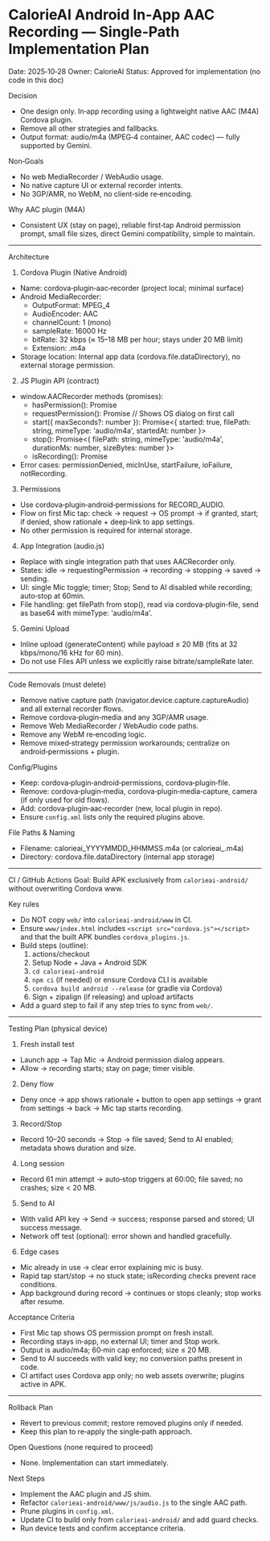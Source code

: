 # CalorieAI Android In‑App AAC Recording — Single‑Path Implementation Plan

Date: 2025‑10‑28
Owner: CalorieAI
Status: Approved for implementation (no code in this doc)

Decision
- One design only. In‑app recording using a lightweight native AAC (M4A) Cordova plugin.
- Remove all other strategies and fallbacks.
- Output format: audio/m4a (MPEG‑4 container, AAC codec) — fully supported by Gemini.

Non‑Goals
- No web MediaRecorder / WebAudio usage.
- No native capture UI or external recorder intents.
- No 3GP/AMR, no WebM, no client‑side re‑encoding.

Why AAC plugin (M4A)
- Consistent UX (stay on page), reliable first‑tap Android permission prompt, small file sizes, direct Gemini compatibility, simple to maintain.

---

Architecture
1) Cordova Plugin (Native Android)
- Name: cordova‑plugin‑aac‑recorder (project local; minimal surface)
- Android MediaRecorder:
  - OutputFormat: MPEG_4
  - AudioEncoder: AAC
  - channelCount: 1 (mono)
  - sampleRate: 16000 Hz
  - bitRate: 32 kbps (≈ 15–18 MB per hour; stays under 20 MB limit)
  - Extension: .m4a
- Storage location: Internal app data (cordova.file.dataDirectory), no external storage permission.

2) JS Plugin API (contract)
- window.AACRecorder methods (promises):
  - hasPermission(): Promise<boolean>
  - requestPermission(): Promise<boolean>  // Shows OS dialog on first call
  - start({ maxSeconds?: number }): Promise<{ started: true, filePath: string, mimeType: 'audio/m4a', startedAt: number }>
  - stop(): Promise<{ filePath: string, mimeType: 'audio/m4a', durationMs: number, sizeBytes: number }>
  - isRecording(): Promise<boolean>
- Error cases: permissionDenied, micInUse, startFailure, ioFailure, notRecording.

3) Permissions
- Use cordova‑plugin‑android‑permissions for RECORD_AUDIO.
- Flow on first Mic tap: check → request → OS prompt → if granted, start; if denied, show rationale + deep‑link to app settings.
- No other permission is required for internal storage.

4) App Integration (audio.js)
- Replace with single integration path that uses AACRecorder only.
- States: idle → requestingPermission → recording → stopping → saved → sending.
- UI: single Mic toggle; timer; Stop; Send to AI disabled while recording; auto‑stop at 60min.
- File handling: get filePath from stop(), read via cordova‑plugin‑file, send as base64 with mimeType: 'audio/m4a'.

5) Gemini Upload
- Inline upload (generateContent) while payload ≤ 20 MB (fits at 32 kbps/mono/16 kHz for 60 min).
- Do not use Files API unless we explicitly raise bitrate/sampleRate later.

---

Code Removals (must delete)
- Remove native capture path (navigator.device.capture.captureAudio) and all external recorder flows.
- Remove cordova‑plugin‑media and any 3GP/AMR usage.
- Remove Web MediaRecorder / WebAudio code paths.
- Remove any WebM re‑encoding logic.
- Remove mixed‑strategy permission workarounds; centralize on android‑permissions + plugin.

Config/Plugins
- Keep: cordova‑plugin‑android‑permissions, cordova‑plugin‑file.
- Remove: cordova‑plugin‑media, cordova‑plugin‑media‑capture, camera (if only used for old flows).
- Add: cordova‑plugin‑aac‑recorder (new, local plugin in repo).
- Ensure `config.xml` lists only the required plugins above.

File Paths & Naming
- Filename: calorieai_YYYYMMDD_HHMMSS.m4a (or calorieai_<timestamp>.m4a)
- Directory: cordova.file.dataDirectory (internal app storage)

---

CI / GitHub Actions
Goal: Build APK exclusively from `calorieai-android/` without overwriting Cordova www.

Key rules
- Do NOT copy `web/` into `calorieai-android/www` in CI.
- Ensure `www/index.html` includes `<script src="cordova.js"></script>` and that the built APK bundles `cordova_plugins.js`.
- Build steps (outline):
  1) actions/checkout
  2) Setup Node + Java + Android SDK
  3) `cd calorieai-android`
  4) `npm ci` (if needed) or ensure Cordova CLI is available
  5) `cordova build android --release` (or gradle via Cordova)
  6) Sign + zipalign (if releasing) and upload artifacts
- Add a guard step to fail if any step tries to sync from `web/`.

---

Testing Plan (physical device)
1) Fresh install test
- Launch app → Tap Mic → Android permission dialog appears.
- Allow → recording starts; stay on page; timer visible.

2) Deny flow
- Deny once → app shows rationale + button to open app settings → grant from settings → back → Mic tap starts recording.

3) Record/Stop
- Record 10–20 seconds → Stop → file saved; Send to AI enabled; metadata shows duration and size.

4) Long session
- Record 61 min attempt → auto‑stop triggers at 60:00; file saved; no crashes; size < 20 MB.

5) Send to AI
- With valid API key → Send → success; response parsed and stored; UI success message.
- Network off test (optional): error shown and handled gracefully.

6) Edge cases
- Mic already in use → clear error explaining mic is busy.
- Rapid tap start/stop → no stuck state; isRecording checks prevent race conditions.
- App background during record → continues or stops cleanly; stop works after resume.

Acceptance Criteria
- First Mic tap shows OS permission prompt on fresh install.
- Recording stays in‑app, no external UI; timer and Stop work.
- Output is audio/m4a; 60‑min cap enforced; size ≤ 20 MB.
- Send to AI succeeds with valid key; no conversion paths present in code.
- CI artifact uses Cordova app only; no web assets overwrite; plugins active in APK.

---

Rollback Plan
- Revert to previous commit; restore removed plugins only if needed.
- Keep this plan to re‑apply the single‑path approach.

Open Questions (none required to proceed)
- None. Implementation can start immediately.

Next Steps
- Implement the AAC plugin and JS shim.
- Refactor `calorieai-android/www/js/audio.js` to the single AAC path.
- Prune plugins in `config.xml`.
- Update CI to build only from `calorieai-android/` and add guard checks.
- Run device tests and confirm acceptance criteria.
